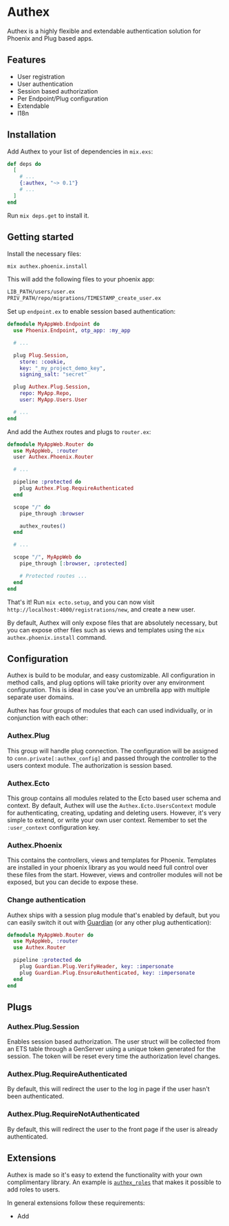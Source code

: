 # Authex

Authex is a highly flexible and extendable authentication solution for Phoenix and Plug based apps.

## Features

* User registration
* User authentication
* Session based authorization
* Per Endpoint/Plug configuration
* Extendable
* I18n

## Installation

Add Authex to your list of dependencies in `mix.exs`:

```elixir
def deps do
  [
    # ...
    {:authex, "~> 0.1"}
    # ...
  ]
end
```

Run `mix deps.get` to install it.

## Getting started

Install the necessary files:

```bash
mix authex.phoenix.install
```

This will add the following files to your phoenix app:

```bash
LIB_PATH/users/user.ex
PRIV_PATH/repo/migrations/TIMESTAMP_create_user.ex
```

Set up `endpoint.ex` to enable session based authentication:

```elixir
defmodule MyAppWeb.Endpoint do
  use Phoenix.Endpoint, otp_app: :my_app

  # ...

  plug Plug.Session,
    store: :cookie,
    key: "_my_project_demo_key",
    signing_salt: "secret"

  plug Authex.Plug.Session,
    repo: MyApp.Repo,
    user: MyApp.Users.User

  # ...
end
```

And add the Authex routes and plugs to `router.ex`:

```elixir
defmodule MyAppWeb.Router do
  use MyAppWeb, :router
  user Authex.Phoenix.Router

  # ...

  pipeline :protected do
    plug Authex.Plug.RequireAuthenticated
  end

  scope "/" do
    pipe_through :browser

    authex_routes()
  end

  # ...

  scope "/", MyAppWeb do
    pipe_through [:browser, :protected]

    # Protected routes ...
  end
end
```

That's it! Run `mix ecto.setup`, and you can now visit `http://localhost:4000/registrations/new`, and create a new user.

By default, Authex will only expose files that are absolutely necessary, but you can expose other files such as views and templates using the `mix authex.phoenix.install` command.

## Configuration

Authex is build to be modular, and easy customizable. All configuration in method calls, and plug options will take priority over any environment configuration. This is ideal in case you've an umbrella app with multiple separate user domains.

Authex has four groups of modules that each can used individually, or in conjunction with each other:

### Authex.Plug

This group will handle plug connection. The configuration will be assigned to `conn.private[:authex_config]` and passed through the controller to the users context module. The authorization is session based.

### Authex.Ecto

This group contains all modules related to the Ecto based user schema and context. By default, Authex will use the `Authex.Ecto.UsersContext` module for authenticating, creating, updating and deleting users. However, it's very simple to extend, or write your own user context. Remember to set the `:user_context` configuration key.

### Authex.Phoenix

This contains the controllers, views and templates for Phoenix. Templates are installed in your phoenix library as you would need full control over these files from the start. However, views and controller modules will not be exposed, but you can decide to expose these.

### Change authentication

Authex ships with a session plug module that's enabled by default, but you can easily switch it out with [Guardian](https://github.com/ueberauth/guardian) (or any other plug authentication):

```elixir
defmodule MyAppWeb.Router do
  use MyAppWeb, :router
  use Authex.Router

  pipeline :protected do
    plug Guardian.Plug.VerifyHeader, key: :impersonate
    plug Guardian.Plug.EnsureAuthenticated, key: :impersonate
  end
end
```

## Plugs

### Authex.Plug.Session

Enables session based authorization. The user struct will be collected from an ETS table through a GenServer using a unique token generated for the session. The token will be reset every time the authorization level changes.

### Authex.Plug.RequireAuthenticated

By default, this will redirect the user to the log in page if the user hasn't been authenticated.

### Authex.Plug.RequireNotAuthenticated

By default, this will redirect the user to the front page if the user is already authenticated.


## Extensions

Authex is made so it's easy to extend the functionality with your own complimentary library. An example is [`authex_roles`]() that makes it possible to add roles to users.

In general extensions follow these requirements:

* Add